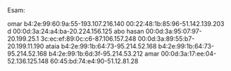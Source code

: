 Esam:

omar
b4:2e:99:60:9a:55-193.107.216.140
00:22:48:1b:85:96-51.142.139.203
d
00:0d:3a:24:a4:ba-20.224.156.125
abo hasan
00:0d:3a:95:07:97-20.199.25.1
3c:ec:ef:89:0c:c6-87.106.157.248
00:0d:3a:89:55:b7-20.199.11.190
ataia
b4:2e:99:1b:64:73-95.214.52.168
b4:2e:99:1b:64:73-95.214.52.168
b4:2e:99:1b:6d:3f-95.214.53.212
amar
00:0d:3a:17:ee:04-52.136.125.148
60:45:bd:74:e4:90-51.12.81.28
